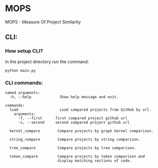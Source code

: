 # MOPS
MOPS - Measure Of Project Similarity

## CLI:

### How setup CLI?

In the project directory run the command:

```
python main.py
```

### CLI commands:

```
named arguments:
  -h, --help             Show help message and exit.
  
commands:
  load                   Load compared projects from GitHub by url.
    arguments:
      -f, --first      first compared project github url
      -s, --second     second compared project github url

  kernel_compare        Compare projects by graph kernel comparison.
  
  string_compare        Compare projects by string comparison.
  
  tree_compare          Compare projects by tree comparison.
  
  token_compare         Compare projects by token comparison and 
                        display matching sections of code.
```
